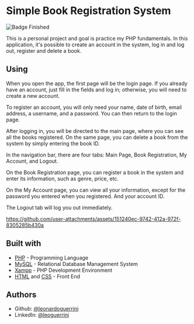 # Simple Book Registration System

![Badge Finished](http://img.shields.io/static/v1?label=STATUS&message=Finished%20&color=GREEN&style=for-the-badge)

This is a personal project and goal is practice my PHP fundamentals. In this application, it's possible to create an account in the system, log in and log out, register and delete a book.
## Using

When you open the app, the first page will be the login page. If you already have an account, just fill in the fields and log in; otherwise, you will need to create a new account.

To register an account, you will only need your name, date of birth, email address, a username, and a password. You can then return to the login page.

After logging in, you will be directed to the main page, where you can see all the books registered. On the same page, you can delete a book from the system by simply entering the book ID.

In the navigation bar, there are four tabs: Main Page, Book Registration, My Account, and Logout.

On the Book Registration page, you can register a book in the system and enter its information, such as genre, price, etc.

On the My Account page, you can view all your information, except for the password you entered when you registered. And your account ID.

The Logout tab will log you out immediately.



https://github.com/user-attachments/assets/151240ec-9742-412a-972f-8305285b430a



## Built with

- [PHP](https://www.php.net/docs.php) - Programming Language
- [MySQL](https://www.mysql.com/) - Relational Database Management System
- [Xampp](https://www.apachefriends.org/index.html) - PHP Development Environment
- [HTML](https://developer.mozilla.org/en-US/docs/Web/HTML) and [CSS](https://developer.mozilla.org/en-US/docs/Web/CSS) - Front End

## Authors

- Github: [@leonardoguerrini](https://www.github.com/leonardoguerrini)
- LinkedIn: [@leoguerrini](https://www.linkedin.com/in/leoguerrini)
